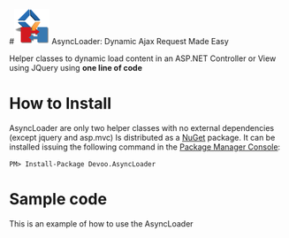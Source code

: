 #![Icon](https://raw.githubusercontent.com/Devoo/AsyncLoader/master/Build/AsyncLogo.small.png) AsyncLoader: Dynamic Ajax Request Made Easy

Helper classes to dynamic load content in an ASP.NET Controller or View using JQuery using **one line of code**


# How to Install
AsyncLoader are only two helper classes with no external dependencies (except jquery and asp.mvc)
Is distributed as a [NuGet](https://nuget.org/packages/Devoo.AsyncLoader) package.
It can be installed issuing the following command in the [Package Manager Console](http://docs.nuget.org/docs/start-here/using-the-package-manager-console):

	PM> Install-Package Devoo.AsyncLoader

# Sample code

This is an example of how to use the AsyncLoader
